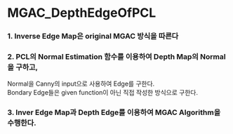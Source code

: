 # MGAC_DepthEdgeOfPCL

### 1. Inverse Edge Map은 original MGAC 방식을 따른다  
### 2. PCL의 Normal Estimation 함수를 이용하여 Depth Map의 Normal을 구하고,  
Normal을 Canny의 input으로 사용하여 Edge를 구한다.  
Bondary Edge들은 given function이 아닌 직접 작성한 방식으로 구한다.
### 3. Inver Edge Map과 Depth Edge를 이용하여 MGAC Algorithm을 수행한다.
